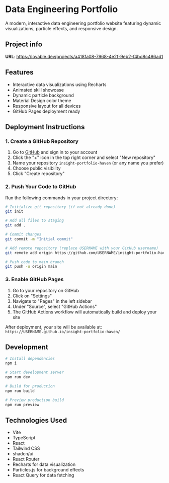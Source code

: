 
# Data Engineering Portfolio

A modern, interactive data engineering portfolio website featuring dynamic visualizations, particle effects, and responsive design.

## Project info

**URL**: https://lovable.dev/projects/a418fa08-7968-4e2f-9eb2-f4bd8c486ad1

## Features

- Interactive data visualizations using Recharts
- Animated skill showcase
- Dynamic particle background
- Material Design color theme
- Responsive layout for all devices
- GitHub Pages deployment ready

## Deployment Instructions

### 1. Create a GitHub Repository

1. Go to [GitHub](https://github.com) and sign in to your account
2. Click the "+" icon in the top right corner and select "New repository"
3. Name your repository `insight-portfolio-haven` (or any name you prefer)
4. Choose public visibility
5. Click "Create repository"

### 2. Push Your Code to GitHub

Run the following commands in your project directory:

```bash
# Initialize git repository (if not already done)
git init

# Add all files to staging
git add .

# Commit changes
git commit -m "Initial commit"

# Add remote repository (replace USERNAME with your GitHub username)
git remote add origin https://github.com/USERNAME/insight-portfolio-haven.git

# Push code to main branch
git push -u origin main
```

### 3. Enable GitHub Pages

1. Go to your repository on GitHub
2. Click on "Settings"
3. Navigate to "Pages" in the left sidebar
4. Under "Source", select "GitHub Actions"
5. The GitHub Actions workflow will automatically build and deploy your site

After deployment, your site will be available at: `https://USERNAME.github.io/insight-portfolio-haven/`

## Development

```bash
# Install dependencies
npm i

# Start development server
npm run dev

# Build for production
npm run build

# Preview production build
npm run preview
```

## Technologies Used

- Vite
- TypeScript
- React
- Tailwind CSS
- shadcn/ui
- React Router
- Recharts for data visualization
- Particles.js for background effects
- React Query for data fetching
